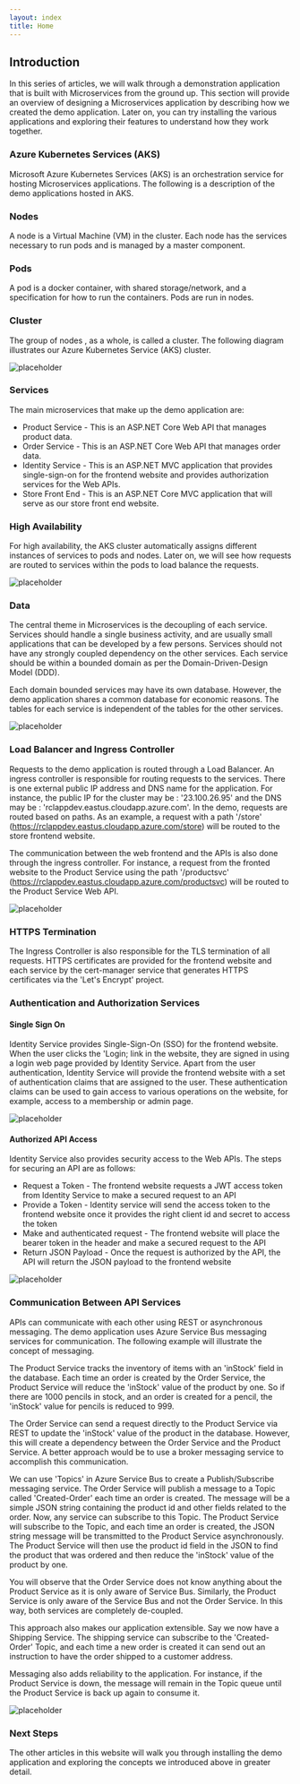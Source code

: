 ```yaml
---
layout: index
title: Home
---
```


## Introduction 

In this series of articles, we will walk through a demonstration application that is built with Microservices from the ground up. This section will provide an overview of designing a Microservices application by describing how we created the demo application. Later on, you can try installing the various applications and exploring their features to understand how they work together.

### Azure Kubernetes Services (AKS)

Microsoft Azure Kubernetes Services (AKS) is an orchestration service for hosting Microservices applications. The following is a description of the demo applications hosted in AKS.

### Nodes

A node is a Virtual Machine (VM) in the cluster. Each node has the services necessary to run pods and is managed by a master component.

### Pods

A pod is a docker container, with shared storage/network, and a specification for how to run the containers. Pods are run in nodes.

### Cluster

The group of nodes , as a whole, is called a cluster. The following diagram illustrates our Azure Kubernetes Service (AKS) cluster.

![placeholder](https://raw.githubusercontent.com/rcl-microservices-aks/documentation/master/images/intro/cluster.PNG "Image")

### Services

The main microservices that make up the demo application are:

* Product Service - This is an ASP.NET Core Web API that manages product data.
* Order Service - This is an ASP.NET Core Web API that manages order data.
* Identity Service - This is an ASP.NET MVC application that provides single-sign-on for the frontend website and provides authorization services for the Web APIs.
* Store Front End - This is an ASP.NET Core MVC application that will serve as our store front end website.

### High Availability

For high availability, the AKS cluster automatically assigns different instances of services to pods and nodes. Later on, we will see how requests are routed to services within the pods to load balance the requests.

![placeholder](https://raw.githubusercontent.com/rcl-microservices-aks/documentation/master/images/intro/cluster-2.PNG "Image")

### Data 

The central theme in Microservices is the decoupling of each service. Services should handle a single business activity, and are usually small applications that can be developed by a few persons. Services should not have any strongly coupled dependency on the other services. Each service should be within a bounded domain as per the Domain-Driven-Design Model (DDD).

Each domain bounded services may have its own database. However, the demo application shares a common database for economic reasons. The tables for each service is independent of the tables for the other services. 

![placeholder](https://raw.githubusercontent.com/rcl-microservices-aks/documentation/master/images/intro/cluster-3.PNG "Image")

### Load Balancer and Ingress Controller

Requests to the demo application is routed through a Load Balancer. An ingress controller is responsible for routing requests to the services. There is one external public IP address and DNS name for the application. For instance, the public IP for the cluster may be : '23.100.26.95' and the DNS may be : 'rclappdev.eastus.cloudapp.azure.com'. In the demo, requests are routed based on paths. As an example, a request with a path '/store' (https://rclappdev.eastus.cloudapp.azure.com/store) will be routed to the store frontend website. 

The communication between the web frontend and the APIs is also done through the ingress controller. For instance, a request from the fronted website to the Product Service using the path '/productsvc' (https://rclappdev.eastus.cloudapp.azure.com/productsvc) will be routed to the Product Service Web API.

![placeholder](https://raw.githubusercontent.com/rcl-microservices-aks/documentation/master/images/intro/cluster-4.PNG "Image")

### HTTPS Termination

The Ingress Controller is also responsible for the TLS termination of all requests. HTTPS certificates are provided for the frontend website and each service by the cert-manager service that generates HTTPS certificates via the 'Let's Encrypt' project.

### Authentication and Authorization Services

#### Single Sign On

Identity Service provides Single-Sign-On (SSO) for the frontend website. When the user clicks the 'Login; link in the website, they are signed in using a login web page provided by Identity Service. Apart from the user authentication, Identity Service will provide the frontend website with a set of authentication claims that are assigned to the user. These authentication claims can be used to gain access to various operations on the website, for example, access to a membership or admin page.

![placeholder](https://raw.githubusercontent.com/rcl-microservices-aks/documentation/master/images/intro/sso.PNG "Image")

#### Authorized API Access

Identity Service also provides security access to the Web APIs. The steps for securing an API are as follows:

* Request a Token - The frontend website requests a JWT access token from Identity Service to make a secured request to an API
* Provide a Token - Identity service will send the access token to the frontend website once it provides the right client id and secret to access the token
* Make and authenticated request - The frontend website will place the bearer token in the header and make a secured request to the API
* Return JSON Payload - Once the request is authorized by the API, the API will return the JSON payload to the frontend website


![placeholder](https://raw.githubusercontent.com/rcl-microservices-aks/documentation/master/images/intro/api-auth.PNG "Image")

### Communication Between API Services

APIs can communicate with each other using REST or asynchronous messaging. The demo application uses Azure Service Bus messaging services for communication. The following example will illustrate the concept of messaging. 

The Product Service tracks the inventory of items with an 'inStock' field in the database. Each time an order is created by the Order Service, the Product Service will reduce the 'inStock' value of the product by one. So if there are 1000 pencils in stock, and an order is created for a pencil, the 'inStock' value for pencils is reduced to 999.

The Order Service can send a request directly to the Product Service via REST to update the 'inStock' value of the product in the database. However, this will create a dependency between the Order Service and the Product Service. A better approach would be to use a broker messaging service to accomplish this communication.

We can use 'Topics' in Azure Service Bus to create a Publish/Subscribe messaging service. The Order Service will publish a message to a Topic called 'Created-Order' each time an order is created. The message will be a simple JSON string containing the product id and other fields related to the order. Now, any service can subscribe to this Topic. The Product Service will subscribe to the Topic, and each time an order is created, the JSON string message will be transmitted to the Product Service asynchronously. The Product Service will then use the product id field in the JSON to find the product that was ordered and then reduce the 'inStock' value of the product by one.

You will observe that the Order Service does not know anything about the Product Service as it is only aware of Service Bus. Similarly, the Product Service is only aware of the Service Bus and not the Order Service. In this way, both services are completely de-coupled.

This approach also makes our application extensible. Say we now have a Shipping Service. The shipping service can subscribe to the 'Created-Order' Topic, and each time a new order is created it can send out an instruction to have the order shipped to a customer address.

Messaging also adds reliability to the application. For instance, if the Product Service is down, the message will remain in the Topic queue until the Product Service is back up again to consume it.

![placeholder](https://raw.githubusercontent.com/rcl-microservices-aks/documentation/master/images/intro/messaging.PNG "Image")

### Next Steps

The other articles in this website will walk you through installing the demo application and exploring the concepts we introduced above in greater detail.

